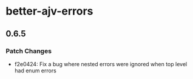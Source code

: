 # better-ajv-errors

## 0.6.5

### Patch Changes

- f2e0424: Fix a bug where nested errors were ignored when top level had enum errors
